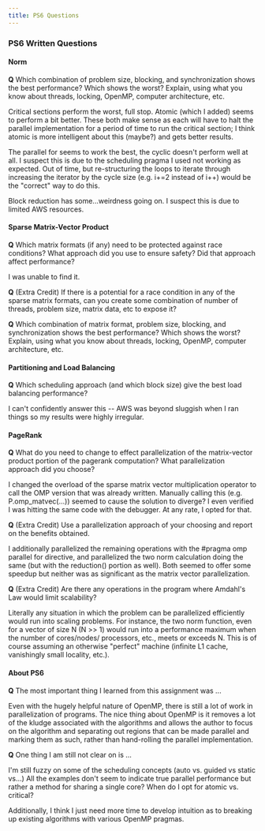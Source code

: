 ```yaml
---
title: PS6 Questions
---
```


### PS6 Written Questions

#### Norm

**Q**
Which combination of problem size, blocking, and synchronization shows the best performance?  Which shows the worst?  Explain, using what you know about threads, locking, OpenMP, computer architecture, etc.

Critical sections perform the worst, full stop. Atomic (which I added) seems to perform a bit better.
These both make sense as each will have to halt the parallel implementation for a period of time to run the critical section;
I think atomic is more intelligent about this (maybe?) and gets better results.

The parallel for seems to work the best, the cyclic doesn't perform well at all. I suspect this is due to
the scheduling pragma I used not working as expected. Out of time, but re-structuring the loops
to iterate through increasing the iterator by the cycle size (e.g. i+=2 instead of i++) would be the "correct"
way to do this.

Block reduction has some...weirdness going on. I suspect this is due to limited AWS resources.

#### Sparse Matrix-Vector Product
**Q**
Which matrix formats (if any) need to be protected against race conditions?
What approach did you use to ensure safety?  Did that approach affect performance?

I was unable to find it.

**Q**
(Extra Credit)
If there is a potential for a race condition in any of the sparse matrix formats, can you create some combination of number of threads, problem size, matrix data, etc to expose it?

**Q**
Which combination of matrix format, problem size, blocking, and synchronization shows the best performance?  Which shows the worst?  Explain, using what you know about threads, locking, OpenMP, computer architecture, etc.

#### Partitioning and Load Balancing
**Q**
Which scheduling approach (and which block size) give the best load balancing performance?

I can't confidently answer this -- AWS was beyond sluggish when I ran things so my results were highly irregular.

#### PageRank
**Q**
What do you need to change to effect parallelization of the matrix-vector product portion of the pagerank computation?  What parallelization approach did you choose?

I changed the overload of the sparse matrix vector multiplication operator to call
the OMP version that was already written. Manually calling this (e.g. P.omp_matvec(...))
seemed to cause the solution to diverge? I even verified I was hitting the same code
with the debugger. At any rate, I opted for that.

**Q**
(Extra Credit)
Use a parallelization approach of your choosing and report on the benefits obtained.

I additionally parallelized the remaining operations with the #pragma omp parallel for
directive, and parallelized the two norm calculation doing the same (but with the reduction()
portion as well). Both seemed to offer some speedup but neither was as significant as the
matrix vector parallelization.

**Q**
(Extra Credit)
Are there any operations in the program where Amdahl's Law would limit scalability?

Literally any situation in which the problem can be parallelized efficiently would
run into scaling problems. For instance, the two norm function, even for a vector
of size N (N >> 1) would run into a performance maximum when the number of cores/nodes/
processors, etc., meets or exceeds N. This is of course assuming an otherwise
"perfect" machine (infinite L1 cache, vanishingly small locality, etc.).

#### About PS6
**Q**
The most important thing I learned from this assignment was ...

Even with the hugely helpful nature of OpenMP, there is still a lot of work in
parallelization of programs. The nice thing about OpenMP is it removes a lot of the
kludge associated with the algorithms and allows the author to focus on the algorithm
and separating out regions that can be made parallel and marking them as such, rather than
hand-rolling the parallel implementation.

**Q**
One thing I am still not clear on is ...

I'm still fuzzy on some of the scheduling concepts (auto vs. guided vs static vs...)
All the examples don't seem to indicate true parallel performance but rather a method
for sharing a single core? When do I opt for atomic vs. critical?

Additionally, I think I just need more time to develop intuition as to breaking up
existing algorithms with various OpenMP pragmas.
